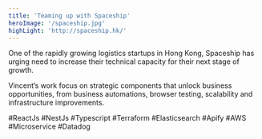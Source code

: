 ```yaml
---
title: 'Teaming up with Spaceship'
heroImage: '/spaceship.jpg'
highLight: 'http://spaceship.hk/'
---
```


One of the rapidly growing logistics startups in Hong Kong, Spaceship has urging need to increase their technical capacity for their next stage of growth.

Vincent’s work focus on strategic components that unlock business opportunities, from business automations, browser testing, scalability and infrastructure improvements.

#ReactJs #NestJs #Typescript #Terraform #Elasticsearch #Apify #AWS #Microservice #Datadog
